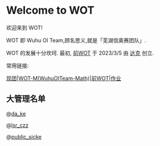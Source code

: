 # Welcome to WOT

欢迎来到 WOT!

WOT 即 Wuhu OI Team,顾名思义,就是「芜湖信奥赛团队」.

WOT 的发展十分坎坷. 最初, [前WOT](https://www.luogu.com.cn/team/56436) 于 2023/3/5 由 [达克](https://mahaoming2022.github.io) 创立.

常用链接:

[现团](https://www.luogu.com.cn/team/77751)|[WOT-M(WuhuOITeam-Math)](https://www.luogu.com.cn/team/75244)|[前WOT](https://www.luogu.com.cn/team/56436)|[作业](https://www.luogu.com.cn/training/464275)

## 大管理名单

@[da_ke](https://www.luogu.com.cn/user/766675)

@[lsr_czz](https://www.luogu.com.cn/user/1238611)

@[public_sicke](https://www.luogu.com.cn/user/1002529)